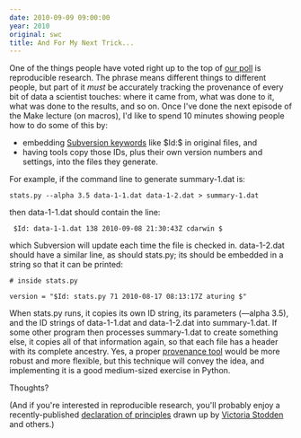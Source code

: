 ```yaml
---
date: 2010-09-09 09:00:00
year: 2010
original: swc
title: And For My Next Trick...
---
```

<p>One of the things people have voted right up to the top of <a href="{{site.baseurl}}/blog/2010/08/another-update-on-what-you-want.html">our poll</a> is reproducible research. The phrase means different things to different people, but part of it <em>must</em> be accurately tracking the provenance of every bit of data a scientist touches: where it came from, what was done to it, what was done to the results, and so on.  Once I've done the next episode of the Make lecture (on macros), I'd like to spend 10 minutes showing people how to do some of this by:</p>
<ul>
<li>embedding <a href="http://svnbook.red-bean.com/en/1.4/svn.advanced.props.special.keywords.html">Subversion keywords</a> like $Id:$ in original files, and</li>
<li>having tools copy those IDs, plus their own version numbers and settings, into the files they generate.</li>
</ul>
<p>For example, if the command line to generate summary-1.dat is:</p>
<p><code>stats.py --alpha 3.5 data-1-1.dat data-1-2.dat &gt; summary-1.dat</code></p>
<p>then data-1-1.dat should contain the line:</p>
<p><code> $Id: data-1-1.dat 138 2010-09-08 21:30:43Z cdarwin $</code></p>
<p>which Subversion will update each time the file is checked in. data-1-2.dat should have a similar line, as should stats.py; its should be embedded in a string so that it can be printed:</p>
<p><code># inside stats.py<br />
version = "$Id: stats.py 71 2010-08-17 08:13:17Z aturing $"</code></p>
<p>When stats.py runs, it copies its own ID string, its parameters (&mdash;alpha 3.5), and the ID strings of data-1-1.dat and data-1-2.dat into summary-1.dat. If some other program then processes summary-1.dat to create something else, it copies all of that information again, so that each file has a header with its complete ancestry. Yes, a proper <a href="http://openprovenance.org/">provenance tool</a> would be more robust and more flexible, but this technique will convey the idea, and implementing it is a good medium-sized exercise in Python.</p>
<p>Thoughts?</p>
<p>(And if you're interested in reproducible research, you'll probably enjoy a recently-published <a href="http://www.stanford.edu/~vcs/papers/RoundtableDeclaration2010.pdf">declaration of principles</a> drawn up by <a href="http://www.law.yale.edu/faculty/VStodden.htm">Victoria Stodden</a> and others.)</p>
